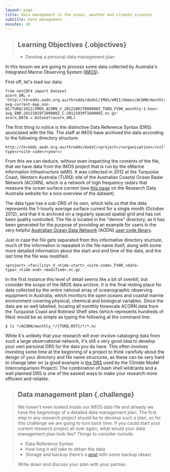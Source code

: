 ```yaml
---
layout: page
title: Data management in the ocean, weather and climate sciences
subtitle: Data management
minutes: 20
---
```

> ## Learning Objectives {.objectives}
>
> * Develop a personal data management plan 

In this lesson we are going to process some data collected by 
Australia's Integrated Marine Observing System ([IMOS](http://www.imos.org.au/)).

First off, let's load our data:

~~~ {.python}
from netCDF4 import Dataset
acorn_URL = 'http://thredds.aodn.org.au/thredds/dodsC/IMOS/eMII/demos/ACORN/monthly_gridded_1h-avg-current-map_non-QC/TURQ/2012/IMOS_ACORN_V_20121001T000000Z_TURQ_FV00_monthly-1-hour-avg_END-20121029T180000Z_C-20121030T160000Z.nc.gz'
acorn_DATA = Dataset(acorn_URL) 
~~~

The first thing to notice is the distinctive Data Reference Syntax (DRS) associated with the file. 
The staff at IMOS have archived the data according to the following directory structure:

~~~
http://thredds.aodn.org.au/thredds/dodsC/<project>/<organisation>/<collection>/<facility>/<data-type>/<site-code>/<year>/
~~~

From this we can deduce,
without even inspecting the contents of the file,
that we have data from the IMOS project that is run by the eMarine Information Infrastructure (eMII). 
It was collected in 2012 at the Turquoise Coast, 
Western Australia (TURQ) site of the Australian Coastal Ocean Radar Network (ACORN),
which is a network of high frequency radars that measure the ocean surface current
(see [this page](http://researchdata.ands.org.au/imos-acorn-turquoise-australia-australia/442676) 
on the Research Data Australia website for a nice overview of the dataset). 

The data type has a sub-DRS of its own, 
which tells us that the data represents the 1-hourly average surface current for a single month (October 2012), 
and that it is archived on a regularly spaced spatial grid and has not been quality controlled. 
The file is located in the "demos" directory, 
as it has been generated for the purpose of providing an example for users in the very helpful 
[Australian Ocean Data Network](http://portal.aodn.org.au/aodn/) (AODN) 
[user code library](https://github.com/aodn/imos-user-code-library).

Just in case the file gets separated from this informative directory stucture, 
much of the information is repeated in the file name itself, 
along with some more detailed information about the start and end time of the data, 
and the last time the file was modified.

~~~
<project>_<facility>_V_<time-start>_<site-code>_FV00_<data-type>_<time-end>_<modified>.nc.gz
~~~

In the first instance this level of detail seems like a bit of overkill, 
but consider the scope of the IMOS data archive. 
It is the final resting place for data collected by the entire national array of oceanographic observing equipment in Australia, 
which monitors the open oceans and coastal marine environment covering physical, chemical and biological variables. 
Since the data are so well labelled, 
locating all monthly timescale ACORN data from the Turquoise Coast and Rottnest Shelf sites 
(which represents hundreds of files) 
would be as simple as typing the following at the command line: 

~~~ {.input}
$ ls */ACORN/monthly_*/{TURQ,ROT}/*/*.nc
~~~

While it's unlikely that your research will ever involve cataloging data from such a large observational network, 
it's still a very good idea to develop your own personal DRS for the data you do have. 
This often involves investing some time at the beginning of a project to think carefully about the design of your directory and file name structures, 
as these can be very hard to change later on 
(a good example is [the DRS](http://cmip-pcmdi.llnl.gov/cmip5/docs/cmip5_data_reference_syntax.pdf) 
used by the Climate Model Intercomparison Project). 
The combination of bash shell wildcards and a well planned DRS is one of the easiest ways to make your research more efficient and reliable.

> ## Data management plan {.challenge}
>
> We haven't even looked inside our IMOS data file and 
> already we have the beginnings of a detailed data management plan. 
> The first step in any research project should be to develop such a plan, 
> so for this challenge we are going to turn back time. 
> If you could start your current research project all over again, 
> what would your data management plan look like? 
> Things to consider include:  
> 
> * Data Reference Syntax
> * How long it will take to obtain the data
> * Storage and backup (here's a [post](http://drclimate.wordpress.com/2013/04/16/backing-up-your-work/) with some backup ideas)
>
> Write down and discuss your plan with your partner.